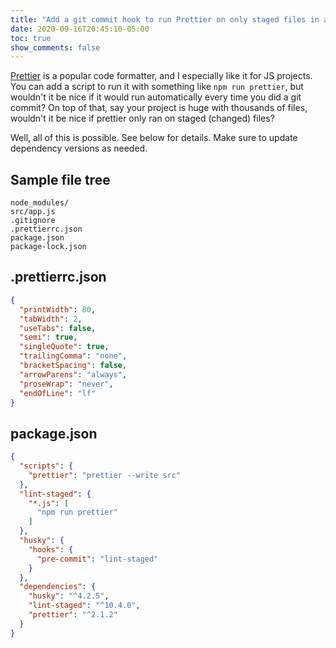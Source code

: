 ```yaml
---
title: "Add a git commit hook to run Prettier on only staged files in a NodeJS project"
date: 2020-09-16T20:45:10-05:00
toc: true
show_comments: false
---
```


[Prettier](https://www.npmjs.com/package/prettier) is a popular code formatter, and I especially like it for JS projects. You can add a script to run it with something like `npm run prettier`, but wouldn't it be nice if it would run automatically every time you did a git commit? On top of that, say your project is huge with thousands of files, wouldn't it be nice if prettier only ran on staged (changed) files?

Well, all of this is possible. See below for details. Make sure to update dependency versions as needed.

## Sample file tree

```
node_modules/
src/app.js
.gitignore
.prettierrc.json
package.json
package-lock.json
```

## .prettierrc.json

```json
{
  "printWidth": 80,
  "tabWidth": 2,
  "useTabs": false,
  "semi": true,
  "singleQuote": true,
  "trailingComma": "none",
  "bracketSpacing": false,
  "arrowParens": "always",
  "proseWrap": "never",
  "endOfLine": "lf"
}
```

## package.json

```json
{
  "scripts": {
    "prettier": "prettier --write src"
  },
  "lint-staged": {
    "*.js": [
      "npm run prettier"
    ]
  },
  "husky": {
    "hooks": {
      "pre-commit": "lint-staged"
    }
  },
  "dependencies": {
    "husky": "^4.2.5",
    "lint-staged": "^10.4.0",
    "prettier": "^2.1.2"
  }
}
```
